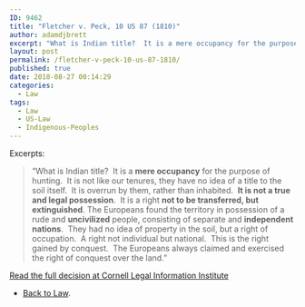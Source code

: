 ```yaml
---
ID: 9462
title: "Fletcher v. Peck, 10 US 87 (1810)"
author: adamdjbrett
excerpt: "What is Indian title?  It is a mere occupancy for the purpose of hunting.  It is not like our tenures, they have no idea of a title to the soil itself.  It is overrun by them, rather than inhabited"
layout: post
permalink: /fletcher-v-peck-10-us-87-1810/
published: true
date: 2018-08-27 00:14:29
categories:
  - Law
tags:
  - Law
  - US-Law
  - Indigenous-Peoples
---
```

Excerpts:

> “What is Indian title?  It is a **mere occupancy** for the purpose of hunting.  It is not like our tenures, they have no idea of a title to the soil itself.  It is overrun by them, rather than inhabited.  **It is not a true and legal possession**.  It is a right **not to be transferred, but extinguished**. The Europeans found the territory in possession of a rude and **uncivilized** people, consisting of separate and **independent nations**.  They had no idea of property in the soil, but a right of occupation.  A right not individual but national.  This is the right gained by conquest.  The Europeans always claimed and exercised the right of conquest over the land.”

[Read the full decision at Cornell Legal Information Institute](https://www.law.cornell.edu/supremecourt/text/10/87)
- [Back to Law](https://doctrineofdiscovery.org/law/).
